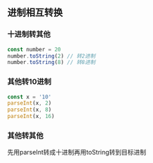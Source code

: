 ## 进制相互转换
### 十进制转其他
```javascript
const number = 20
number.toString(2) // 转2进制
number.toString(8) // 转8进制
```

### 其他转10进制
```javascript
const x = '10'
parseInt(x, 2)
parseInt(x, 8)
parseInt(x, 16)
```
### 其他转其他
先用parseInt转成十进制再用toString转到目标进制

